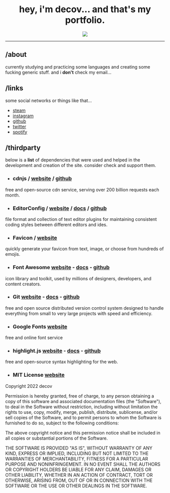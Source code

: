 <div align="center">
 <h1>hey, i'm decov... and that's my portfolio.</h1>
 <p>
  <a href="https://decov.github.io/me/">
   <img src="https://decov.github.io/me/assets/img/embed.png"/>
  </a>
 </p>
</div>

---

## /about

currently studying and practicing some languages and creating some fucking generic stuff. and i **don't** check my email...

## /links

some social networks or things like that...

- [steam](https://steamcommunity.com/id/mitigates/)
- [instagram](https://www.instagram.com/hersgaze/)
- [github](https://github.com/decov)
- [twitter](https://twitter.com/assincronia)
- [spotify](https://open.spotify.com/user/8x0ksnv8ph7clfmsfii97mvhr)

## /thirdparty

below is a **list** of dependencies that were used and helped in the development and creation of the site. consider check and support them.

- ### cdnjs / [website](https://cdnjs.com) / [github](https://github.com/cdnjs/cdnjs)

free and open-source cdn service, serving over 200 billion requests each month.

- ### EditorConfig / [website](https://editorconfig.org/) / [docs](https://docs.editorconfig.org/en/master/) / [github](https://github.com/editorconfig/)

file format and collection of text editor plugins for maintaining consistent coding styles between different editors and ides.

- ### **Favicon** / [website](https://favicon.io/)

quickly generate your favicon from text, image, or choose from hundreds of emojis.

- ### **Font Awesome** [website](https://fontawesome.com/) - [docs](https://fontawesome.com/docs) - [github](https://github.com/FortAwesome/Font-Awesome)

icon library and toolkit, used by millions of designers, developers, and content creators.

- ### **Git** [website](https://git-scm.com/) - [docs](https://git-scm.com/doc) - [github](https://github.com/git/git)

free and open source distributed version control system designed to handle everything from small to very large projects with speed and efficiency.

- ### **Google Fonts** [website](https://fonts.google.com/)

free and online font service

- ### **highlight.js** [website](https://highlightjs.org/) - [docs](https://highlightjs.readthedocs.io/en/latest/) - [github](https://github.com/highlightjs/highlight.js/)

free and open-source syntax highlighting for the web.

- ### **MIT License** [website](https://opensource.org/licenses/MIT)

Copyright 2022 decov

Permission is hereby granted, free of charge, to any person obtaining a copy of this software and associated documentation files (the "Software"), to deal in the Software without restriction, including without limitation the rights to use, copy, modify, merge, publish, distribute, sublicense, and/or sell copies of the Software, and to permit persons to whom the Software is furnished to do so, subject to the following conditions:

The above copyright notice and this permission notice shall be included in all copies or substantial portions of the Software.

THE SOFTWARE IS PROVIDED "AS IS", WITHOUT WARRANTY OF ANY KIND, EXPRESS OR IMPLIED, INCLUDING BUT NOT LIMITED TO THE WARRANTIES OF MERCHANTABILITY, FITNESS FOR A PARTICULAR PURPOSE AND NONINFRINGEMENT. IN NO EVENT SHALL THE AUTHORS OR COPYRIGHT HOLDERS BE LIABLE FOR ANY CLAIM, DAMAGES OR OTHER LIABILITY, WHETHER IN AN ACTION OF CONTRACT, TORT OR OTHERWISE, ARISING FROM, OUT OF OR IN CONNECTION WITH THE SOFTWARE OR THE USE OR OTHER DEALINGS IN THE SOFTWARE.
